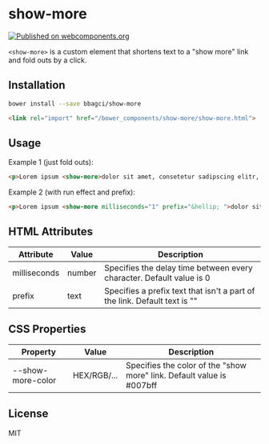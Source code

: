 # show-more

[![Published on webcomponents.org](https://img.shields.io/badge/webcomponents.org-published-blue.svg)](https://www.webcomponents.org/element/bbagci/show-more)

`<show-more>` is a custom element that shortens text to a "show more" link and fold outs by a click.

## Installation

```bash
bower install --save bbagci/show-more
```

```html
<link rel="import" href="/bower_components/show-more/show-more.html">
```

## Usage

Example 1 (just fold outs):

<!---
```
<custom-element-demo height="140">
    <template>
        <script src="../webcomponentsjs/webcomponents-lite.js"></script>
        <link rel="import" href="show-more.html">
        <next-code-block></next-code-block>
    </template>
</custom-element-demo>
```
-->

```html
<p>Lorem ipsum <show-more>dolor sit amet, consetetur sadipscing elitr, sed diam nonumy eirmod tempor invidunt ut labore et dolore magna aliquyam erat, sed diam voluptua. At vero eos et accusam et justo duo dolores et ea rebum. Stet clita kasd gubergren, no sea takimata sanctus est Lorem ipsum dolor sit amet. Lorem ipsum dolor sit amet, consetetur sadipscing elitr, sed diam nonumy eirmod tempor invidunt ut labore et dolore magna aliquyam erat, sed diam voluptua. At vero eos et accusam et justo duo dolores et ea rebum. Stet clita kasd gubergren, no sea takimata sanctus est Lorem ipsum dolor sit amet.</show-more></p>
```

Example 2 (with run effect and prefix):

<!---
```
<custom-element-demo height="140">
    <template>
        <script src="../webcomponentsjs/webcomponents-lite.js"></script>
        <link rel="import" href="show-more.html">
        <next-code-block></next-code-block>
    </template>
</custom-element-demo>
```
-->

```html
<p>Lorem ipsum <show-more milliseconds="1" prefix="&hellip; ">dolor sit amet, consetetur sadipscing elitr, sed diam nonumy eirmod tempor invidunt ut labore et dolore magna aliquyam erat, sed diam voluptua. At vero eos et accusam et justo duo dolores et ea rebum. Stet clita kasd gubergren, no sea takimata sanctus est Lorem ipsum dolor sit amet. Lorem ipsum dolor sit amet, consetetur sadipscing elitr, sed diam nonumy eirmod tempor invidunt ut labore et dolore magna aliquyam erat, sed diam voluptua. At vero eos et accusam et justo duo dolores et ea rebum. Stet clita kasd gubergren, no sea takimata sanctus est Lorem ipsum dolor sit amet.</show-more></p>
```

## HTML Attributes

Attribute | Value | Description
--- | --- | ---
milliseconds | number | Specifies the delay time between every character. Default value is 0
prefix | text | Specifies a prefix text that isn't a part of the link. Default text is ""

## CSS Properties

Property | Value | Description
--- | --- | ---
--show-more-color | HEX/RGB/... | Specifies the color of the "show more" link. Default value is #007bff

## License

MIT